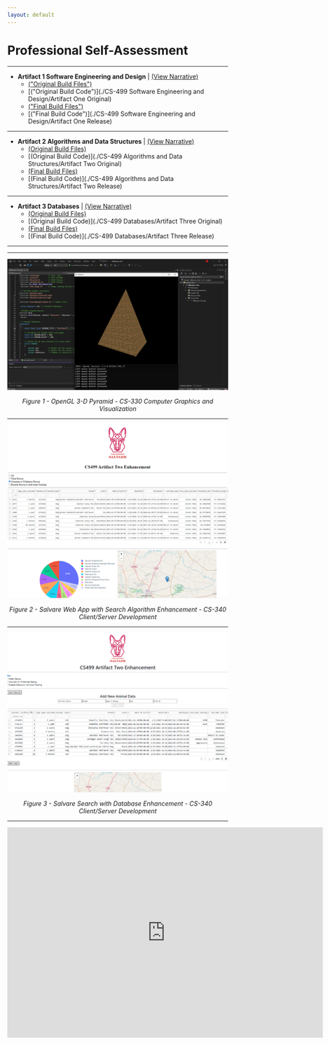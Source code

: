 ```yaml
---
layout: default
---
```


# **Professional Self-Assessment** #
 
----------------------------------------------------------------------------------------------------------------------------------------------------------------------------------------------
- **Artifact 1 Software Engineering and Design** \| [(View Narrative)](https://github.com/DCodeMorris/ePortfolio/blob/main/Narratives/20231120_Narrative_Software_Engineering_and_Design.pdf)
  - [("Original Build Files")](https://github.com/DCodeMorris/ePortfolio/tree/main/CS-499%20Software%20Engineering%20and%20Design/Artifact%20One%20Original)
  - [("Original Build Code")](./CS-499 Software Engineering and Design/Artifact One Original)
  - [("Final Build Files")](https://github.com/DCodeMorris/ePortfolio/tree/main/CS-499%20Software%20Engineering%20and%20Design/Artifact%20One%20Release)
  - [("Final Build Code")](./CS-499 Software Engineering and Design/Artifact One Release)

----------------------------------------------------------------------------------------------------------------------------------------------------------------------------------------------
- **Artifact 2 Algorithms and Data Structures** \| [(View Narrative)](https://github.com/DCodeMorris/ePortfolio/blob/main/Narratives/20231120_Narrative_Algorithms_and_Data_Structures.pdf)
  - [(Original Build Files)](https://github.com/DCodeMorris/ePortfolio/tree/main/CS-499%20Algorithms%20and%20Data%20Structures/Artifact%20Two%20Original)
  - [(Original Build Code)](./CS-499 Algorithms and Data Structures/Artifact Two Original)
  - [(Final Build Files)](https://github.com/DCodeMorris/ePortfolio/tree/main/CS-499%20Algorithms%20and%20Data%20Structures/Artifact%20Two%20Release)
  - [(Final Build Code)](./CS-499 Algorithms and Data Structures/Artifact Two Release)

----------------------------------------------------------------------------------------------------------------------------------------------------------------------------------------------
- **Artifact 3 Databases** \| [(View Narrative)](https://github.com/DCodeMorris/ePortfolio/blob/main/Narratives/20231120_Narrative_Databases_Morris.pdf)
  - [(Original Build Files)](https://github.com/DCodeMorris/ePortfolio/tree/main/CS-499%20Databases/Artifact%20Three%20Original)
  - [(Original Build Code)](./CS-499 Databases/Artifact Three Original)
  - [(Final Build Files)](https://github.com/DCodeMorris/ePortfolio/tree/main/CS-499%20Databases/Artifact%20Three%20Release)
  - [(Final Build Code)](./CS-499 Databases/Artifact Three Release)

----------------------------------------------------------------------------------------------------------------------------------------------------------------------------------------------





----------------------------------------------------------------------------------------------------------------------------------------------------------------------------------------------
<div style="text-align: center;">
    <a href="https://github.com/DCodeMorris/ePortfolio/blob/main/assets/img/Pyramid%20Screenshot%20Artifact%201.png" target="_blank">
		<img src="assets/img/Pyramid Screenshot Artifact 1.png" width="720px" title="OpenGL 3-D Pyramid Screenshot" />
	</a>
    <p><em>Figure 1 - OpenGL 3-D Pyramid - CS-330 Computer Graphics and Visualization</em></p>
</div>

----------------------------------------------------------------------------------------------------------------------------------------------------------------------------------------------


<div style="text-align: center;">
    <a href="https://github.com/DCodeMorris/ePortfolio/blob/main/assets/img/Salvare%20Screenshot%20Artifact%202.png" target="_blank">
		<img src="assets/img/Salvare Screenshot Artifact 2.png" width="720px" title="Salvare Application Screenshot" />
	</a>
    <p><em>Figure 2 - Salvare Web App with Search Algorithm Enhancement - CS-340 Client/Server Development</em></p>
</div>

----------------------------------------------------------------------------------------------------------------------------------------------------------------------------------------------


<div style="text-align: center;">
    <a href="[https://github.com/DCodeMorris/ePortfolio/blob/main/assets/img/Salvare%20Screenshot%20Artifact%203.png)" target="_blank">
		<img src="assets/img/Salvare Screenshot Artifact 3.png" width="720px" title="Salvare Application Screenshot" />
	</a>
    <p><em>Figure 3 - Salvare Search with Database Enhancement - CS-340 Client/Server Development</em></p>
</div>

----------------------------------------------------------------------------------------------------------------------------------------------------------------------------------------------


<iframe align="center" width="720" height="480" src="https://www.youtube.com/embed/Blk_gB-TfTo?si=QWKd_WiVbFxKIn3d" title="YouTube video player" frameborder="0" allow="accelerometer; autoplay; clipboard-write; encrypted-media; gyroscope; picture-in-picture; web-share" allowfullscreen></iframe>
